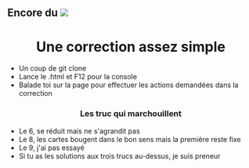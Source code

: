 ## Encore du <img src="https://media.giphy.com/media/9RSAxB4yFf8mQ/giphy.gif">

<center><h1>Une correction assez simple</h1></center>

<ul>
<li>Un coup de git clone</li>
<li>Lance le .html et F12 pour la console</li>
<li>Balade toi sur la page pour effectuer les actions demandées dans la correction</li>
</ul>

<center><h3>Les truc qui marchouillent</h3></center>

<ul>
<li>Le 6, se réduit mais ne s'agrandit pas</li>
<li>Le 8, les cartes bougent dans le bon sens mais la première reste fixe</li>
<li>Le 9, j'ai pas essayé</li>
<li>Si tu as les solutions aux trois trucs au-dessus, je suis preneur</li>
</ul>
